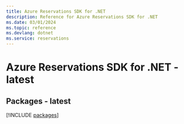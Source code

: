 ```yaml
---
title: Azure Reservations SDK for .NET
description: Reference for Azure Reservations SDK for .NET
ms.date: 03/01/2024
ms.topic: reference
ms.devlang: dotnet
ms.service: reservations
---
```

# Azure Reservations SDK for .NET - latest
## Packages - latest
[!INCLUDE [packages](reservations-index.md)]